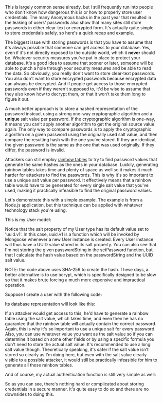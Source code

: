 This is largely common sense already, but I still frequently run into people who don't know how dangerous this is or how to properly store user credentials. The many Anonymous hacks in the past year that resulted in the leaking of users' passwords also show that many sites still store passwords in either clear-text or encrypted form. It's actually quite simple to store credentials safely, so here's a quick recap and example.

The biggest issue with storing passwords is that you have to assume that it's always possible that someone can get access to your database. Yes, even if it's not directly exposed to the outside world, which it **never** should be. Whatever security measures you've put in place to protect your database, it's a good idea to assume that sooner or later, someone will be able to punch a hole through your security measures and be able to read the data. So obviously, you really don't want to store clear-text passwords. You also don't want to store encrypted passwords because encrypted data can always be decrypted. And if people get access to those encrypted passwords even if they weren't supposed to, it'd be wise to assume that they also know how to decrypt them, or that it won't take them long to figure it out.

A much better approach is to store a hashed representation of the password instead, using a strong one-way cryptographic algorithm and a **unique** salt value per password. If the cryptographic algorithm is one-way, it means you can't apply another algorithm to get the original source value again. The only way to compare passwords is to apply the cryptographic algorithm on a given password using the originally used salt value, and then compare the resulting hash with the one you've stored. If they are identical, the given password is the same as the one that was used originally. If they differ, the password is invalid.

Attackers can still employ [rainbow tables](http://en.wikipedia.org/wiki/Rainbow_table) to try to find password values that generate the same hashes as the ones in your database. Luckily, generating rainbow tables takes time and plenty of space as well so it makes it much harder for attackers to find the passwords. This is why it's so important to use a unique salt value per password. It effectively means that a rainbow table would have to be generated for every single salt value that you've used, making it practically infeasible to find the original password values.

Let's demonstrate this with a simple example. The example is from a Node.js application, but this technique can be applied with whatever technology stack you're using. 

This is my User model:

<script src="https://gist.github.com/3728895.js?file=s1.js"></script>

Notice that the salt property of my User type has its default value set to 'uuid.v1'. In this case, uuid.v1 is a function which will be invoked by Mongoose whenever a new User instance is created. Every User instance will thus have a UUID value stored in its salt property. You can also see that I'm not storing the given passwordString in the setPassword function, but that I calculate the hash value based on the passwordString and the UUID salt value.

NOTE: the code above uses SHA-256 to create the hash. These days, a better alternative is to use bcrypt, which is specifically designed to be slow so that it makes brute forcing a much more expensive and impractical operation.

Suppose I create a user with the following code:

<script src="https://gist.github.com/3728895.js?file=s2.js"></script>

Its database representation will look like this:

<script src="https://gist.github.com/3728895.js?file=s3.js"></script>

If an attacker would get access to this, he'd have to generate a rainbow table using the salt value, which takes time, and even then he has no guarantee that the rainbow table will actually contain the correct password. Again, this is why it's so important to use a unique salt for every password. Also, you can use whatever value you want as the salt value so if you can determine it based on some other fields or by using a specific formula you don't need to store the actual salt value. It's recommended to use a long salt value though. Theoretically speaking, it's safer if the salt value isn't stored so clearly as I'm doing here, but even with the salt value clearly visible to a possible attacker, it would still be practically infeasible for him to generate all those rainbow tables.

And of course, my actual authentication function is still very simple as well:

<script src="https://gist.github.com/3728895.js?file=s4.js"></script>

So as you can see, there's nothing hard or complicated about storing credentials in a secure manner. It's quite easy to do so and there are no downsides to doing this.